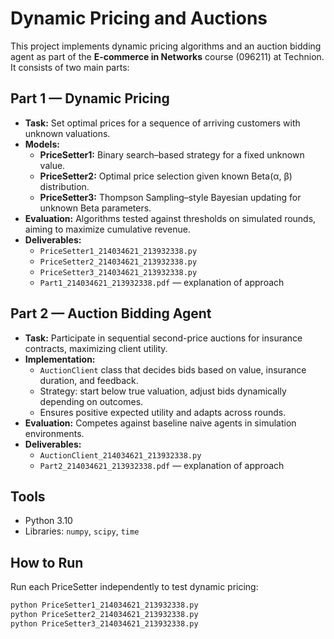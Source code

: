 # Dynamic Pricing and Auctions

This project implements dynamic pricing algorithms and an auction bidding agent as part of the **E-commerce in Networks** course (096211) at Technion.  
It consists of two main parts:

## Part 1 — Dynamic Pricing
- **Task:** Set optimal prices for a sequence of arriving customers with unknown valuations.
- **Models:**
  - **PriceSetter1:** Binary search–based strategy for a fixed unknown value.
  - **PriceSetter2:** Optimal price selection given known Beta(α, β) distribution.
  - **PriceSetter3:** Thompson Sampling–style Bayesian updating for unknown Beta parameters.
- **Evaluation:** Algorithms tested against thresholds on simulated rounds, aiming to maximize cumulative revenue.
- **Deliverables:**  
  - `PriceSetter1_214034621_213932338.py`  
  - `PriceSetter2_214034621_213932338.py`  
  - `PriceSetter3_214034621_213932338.py`  
  - `Part1_214034621_213932338.pdf` — explanation of approach

## Part 2 — Auction Bidding Agent
- **Task:** Participate in sequential second-price auctions for insurance contracts, maximizing client utility.
- **Implementation:**  
  - `AuctionClient` class that decides bids based on value, insurance duration, and feedback.
  - Strategy: start below true valuation, adjust bids dynamically depending on outcomes.
  - Ensures positive expected utility and adapts across rounds.
- **Evaluation:** Competes against baseline naive agents in simulation environments.
- **Deliverables:**  
  - `AuctionClient_214034621_213932338.py`  
  - `Part2_214034621_213932338.pdf` — explanation of approach

## Tools
- Python 3.10  
- Libraries: `numpy`, `scipy`, `time`

## How to Run
Run each PriceSetter independently to test dynamic pricing:
```bash
python PriceSetter1_214034621_213932338.py
python PriceSetter2_214034621_213932338.py
python PriceSetter3_214034621_213932338.py
